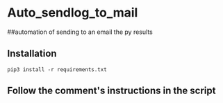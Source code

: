 # Auto_sendlog_to_mail
##automation of sending to an email the py results

## Installation
`pip3 install -r requirements.txt`

## Follow the comment's instructions in the script


